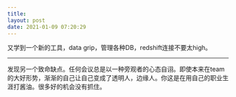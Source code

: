 ```yaml
---
title: 
layout: post
date: 2021-01-09 07:20:29
---
```


又学到一个新的工具，data grip，管理各种DB，redshift连接不要太high。

---

发现另一个致命缺点。任何会议总是以一种旁观者的心态自诩。即使本来在team的大好形势，渐渐的自己让自己变成了透明人，边缘人。你这是在用自己的职业生涯打酱油。很多好的机会没有抓住。